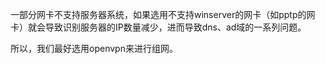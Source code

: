 一部分网卡不支持服务器系统，如果选用不支持winserver的网卡（如pptp的网卡）就会导致识别服务器的IP数量减少，进而导致dns、ad域的一系列问题。

所以，我们最好选用openvpn来进行组网。







